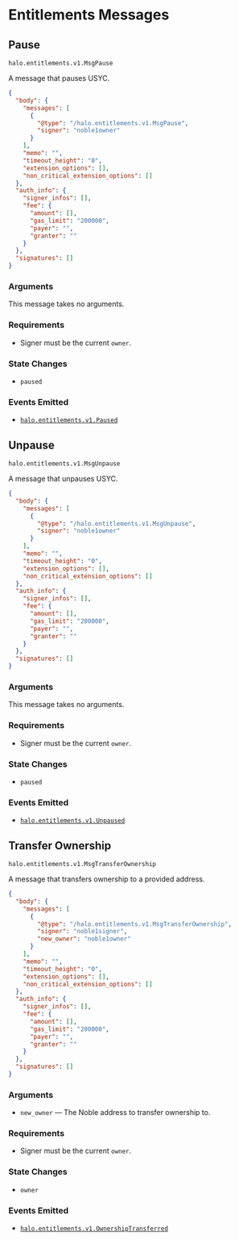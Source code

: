 # Entitlements Messages

## Pause

`halo.entitlements.v1.MsgPause`

A message that pauses USYC.

```json
{
  "body": {
    "messages": [
      {
        "@type": "/halo.entitlements.v1.MsgPause",
        "signer": "noble1owner"
      }
    ],
    "memo": "",
    "timeout_height": "0",
    "extension_options": [],
    "non_critical_extension_options": []
  },
  "auth_info": {
    "signer_infos": [],
    "fee": {
      "amount": [],
      "gas_limit": "200000",
      "payer": "",
      "granter": ""
    }
  },
  "signatures": []
}
```

### Arguments

This message takes no arguments.

### Requirements

- Signer must be the current `owner`.

### State Changes

- `paused`

### Events Emitted

- [`halo.entitlements.v1.Paused`](./03_events_entitlements.md#paused)

## Unpause

`halo.entitlements.v1.MsgUnpause`

A message that unpauses USYC.

```json
{
  "body": {
    "messages": [
      {
        "@type": "/halo.entitlements.v1.MsgUnpause",
        "signer": "noble1owner"
      }
    ],
    "memo": "",
    "timeout_height": "0",
    "extension_options": [],
    "non_critical_extension_options": []
  },
  "auth_info": {
    "signer_infos": [],
    "fee": {
      "amount": [],
      "gas_limit": "200000",
      "payer": "",
      "granter": ""
    }
  },
  "signatures": []
}
```

### Arguments

This message takes no arguments.

### Requirements

- Signer must be the current `owner`.

### State Changes

- `paused`

### Events Emitted

- [`halo.entitlements.v1.Unpaused`](./03_events_entitlements.md#unpaused)

## Transfer Ownership

`halo.entitlements.v1.MsgTransferOwnership`

A message that transfers ownership to a provided address.

```json
{
  "body": {
    "messages": [
      {
        "@type": "/halo.entitlements.v1.MsgTransferOwnership",
        "signer": "noble1signer",
        "new_owner": "noble1owner"
      }
    ],
    "memo": "",
    "timeout_height": "0",
    "extension_options": [],
    "non_critical_extension_options": []
  },
  "auth_info": {
    "signer_infos": [],
    "fee": {
      "amount": [],
      "gas_limit": "200000",
      "payer": "",
      "granter": ""
    }
  },
  "signatures": []
}
```

### Arguments

- `new_owner` — The Noble address to transfer ownership to.

### Requirements

- Signer must be the current `owner`.

### State Changes

- `owner`

### Events Emitted

- [`halo.entitlements.v1.OwnershipTransferred`](./03_events_entitlements.md#ownershiptransferred)
